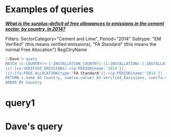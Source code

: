 # Examples of queries



[_**What is the surplus-deficit of free allowances to emissions in the cement sector, by country, in 2014?**_](#Dave's-query)

Filters: SectorCategory="Cement and Lime", Period="2014"
Subtype: "EM Verified" (this means verified emissions), "FA Standard" (this means the normal Free Allocation")
RegCtryName

``` sql
//Dave's query
MATCH (c:COUNTRY)<-[:INSTALLATION_COUNTRY]-(i:INSTALLATION)-[:INSTALLATION_SECTOR]->(s:SECTOR{name:'Cement and Lime'}),
(i)-[ve:VERIFIED_EMISSIONS]->(p:PERIOD{name:'2014'}),
(i)-[fa:FREE_ALLOCATION{type:'FA Standard'}]->(p:PERIOD{name:'2014'})
RETURN c.name AS Country, sum(ve.value) AS Verified_Emissions, sum(fa.value) AS Free_Allocations, sum(ve.value) - sum(fa.value) AS Surplus_Deficit
ORDER BY Country
```


# query1
# Dave's query
